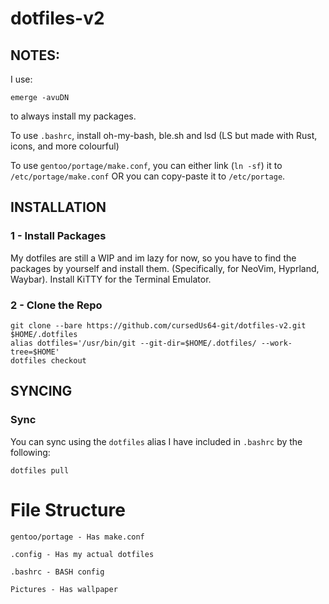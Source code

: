 # dotfiles-v2
## NOTES:

I use:

```
emerge -avuDN
```

to always install my packages.

To use `.bashrc`, install oh-my-bash, ble.sh and lsd (LS but made with Rust, icons, and more colourful)


To use `gentoo/portage/make.conf`, you can either link (`ln -sf`) it to `/etc/portage/make.conf` OR you can copy-paste it to `/etc/portage`.

## INSTALLATION

### 1 - Install Packages

My dotfiles are still a WIP and im lazy for now, so you have to find the packages by yourself and install them. (Specifically, for NeoVim, Hyprland, Waybar). Install KiTTY for the Terminal Emulator.

### 2 - Clone the Repo

```
git clone --bare https://github.com/cursedUs64-git/dotfiles-v2.git $HOME/.dotfiles
alias dotfiles='/usr/bin/git --git-dir=$HOME/.dotfiles/ --work-tree=$HOME'
dotfiles checkout
```

## SYNCING

### Sync

You can sync using the `dotfiles` alias I have included in `.bashrc` by the following:
```
dotfiles pull
```

# File Structure

```
gentoo/portage - Has make.conf

.config - Has my actual dotfiles

.bashrc - BASH config

Pictures - Has wallpaper
```
